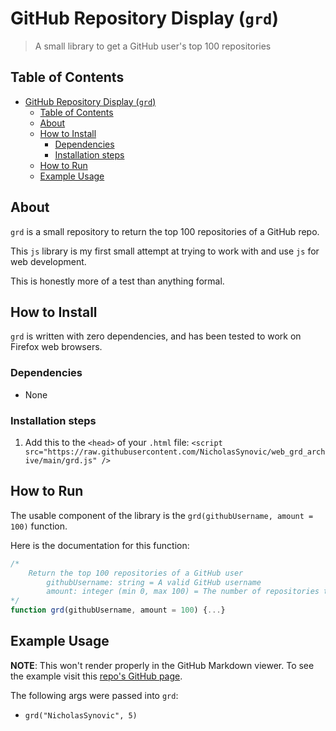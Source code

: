 # GitHub Repository Display (`grd`)

> A small library to get a GitHub user's top 100 repositories

## Table of Contents

- [GitHub Repository Display (`grd`)](#github-repository-display-grd)
  - [Table of Contents](#table-of-contents)
  - [About](#about)
  - [How to Install](#how-to-install)
    - [Dependencies](#dependencies)
    - [Installation steps](#installation-steps)
  - [How to Run](#how-to-run)
  - [Example Usage](#example-usage)

## About

`grd` is a small repository to return the top 100 repositories of a GitHub repo.

This `js` library is my first small attempt at trying to work with and use `js`
for web development.

This is honestly more of a test than anything formal.

## How to Install

`grd` is written with zero dependencies, and has been tested to work on Firefox
web browsers.

### Dependencies

- None

### Installation steps

1. Add this to the `<head>` of your `.html` file:
   `<script src="https://raw.githubusercontent.com/NicholasSynovic/web_grd_archive/main/grd.js" />`

## How to Run

The usable component of the library is the `grd(githubUsername, amount = 100)`
function.

Here is the documentation for this function:

```js
/*
    Return the top 100 repositories of a GitHub user
        githubUsername: string = A valid GitHub username
        amount: integer (min 0, max 100) = The number of repositories to return
*/
function grd(githubUsername, amount = 100) {...}
```

## Example Usage

**NOTE**: This won't render properly in the GitHub Markdown viewer. To see the
example visit this
[repo's GitHub page](https://nicholassynovic.github.io/web_grd_archive/).

The following args were passed into `grd`:

- `grd("NicholasSynovic", 5)`
